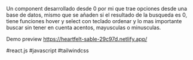 Un component desarrollado desde 0 por mi que trae opciones desde una base de datos, mismo que se añaden si el resultado de la busqueda es 0, tiene funciones hover y select con teclado ordenar y lo mas importante buscar sin tener en cuenta acentos, mayusculas o minusculas.

Demo preview
https://heartfelt-sable-29c97d.netlify.app/

#react.js
#javascript
#tailwindcss
